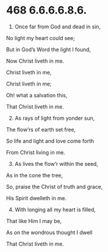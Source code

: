 # 468 6.6.6.6.8.6.

1.  Once far from God and dead in sin,

No light my heart could see;

But in God’s Word the light I found,

Now Christ liveth in me.

Christ liveth in me,

Christ liveth in me;

Oh! what a salvation this,

That Christ liveth in me.

2.  As rays of light from yonder sun,

The flow’rs of earth set free,

So life and light and love come forth

From Christ living in me.

3.  As lives the flow’r within the seed,

As in the cone the tree,

So, praise the Christ of truth and grace,

His Spirit dwelleth in me.

4.  With longing all my heart is filled,

That like Him I may be,

As on the wondrous thought I dwell

That Christ liveth in me.

